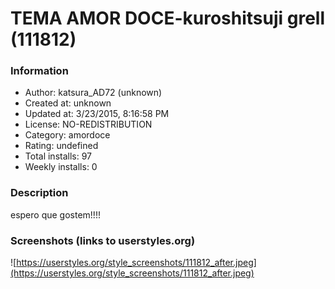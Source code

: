 # TEMA AMOR DOCE-kuroshitsuji grell (111812)

### Information
- Author: katsura_AD72 (unknown)
- Created at: unknown
- Updated at: 3/23/2015, 8:16:58 PM
- License: NO-REDISTRIBUTION
- Category: amordoce
- Rating: undefined
- Total installs: 97
- Weekly installs: 0


### Description
espero que gostem!!!!


### Screenshots (links to userstyles.org)
![https://userstyles.org/style_screenshots/111812_after.jpeg](https://userstyles.org/style_screenshots/111812_after.jpeg)


